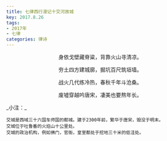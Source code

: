 ```yaml
---
title: 七律西行漫记十交河故城
key: 2017.8.26
tags: 
- 2017年 
- 七律
categories: 律诗
---
```


<p align="center">身依戈壁藏脊粱，背靠火山寻清凉。
</p>
<p align="center">夯土四方建城廓，掘坑百尺筑垣墙。
</p>
<p align="center">战火几代练冷热，春秋千年斗沧桑。
</p>
<p align="center">废墟穿越吟唐宋，凄美也要熬年长。
</p>
_小注：_

```
交城是西域三十六国车师国的都城。建于2300年前，繁华于唐宋，毁没于明末。
交城位于吐鲁番的火焰山十公里处。
交城的政治机构，例如佛门，官衙，皇室都处于挖地三十米的低洼处。
```